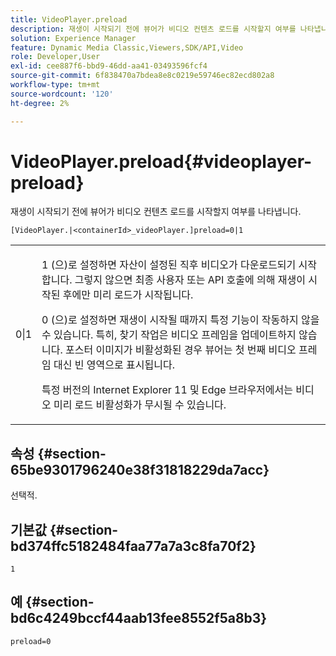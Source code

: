 ```yaml
---
title: VideoPlayer.preload
description: 재생이 시작되기 전에 뷰어가 비디오 컨텐츠 로드를 시작할지 여부를 나타냅니다.
solution: Experience Manager
feature: Dynamic Media Classic,Viewers,SDK/API,Video
role: Developer,User
exl-id: cee887f6-bbd9-46dd-aa41-03493596fcf4
source-git-commit: 6f838470a7bdea8e8c0219e59746ec82ecd802a8
workflow-type: tm+mt
source-wordcount: '120'
ht-degree: 2%

---
```


# VideoPlayer.preload{#videoplayer-preload}

재생이 시작되기 전에 뷰어가 비디오 컨텐츠 로드를 시작할지 여부를 나타냅니다.

`[VideoPlayer.|<containerId>_videoPlayer.]preload=0|1`

<table id="table_AE7AAFA9B4374E31B51D06511EB96401"> 
 <tbody> 
  <tr> 
   <td colname="col1"> <p> <span class="codeph"> 0|1 </span> </p> </td> 
   <td colname="col2"> <p> <span class="codeph"> 1 </span>(으)로 설정하면 자산이 설정된 직후 비디오가 다운로드되기 시작합니다. 그렇지 않으면 최종 사용자 또는 API 호출에 의해 재생이 시작된 후에만 미리 로드가 시작됩니다. </p> <p><span class="codeph"> 0 </span>(으)로 설정하면 재생이 시작될 때까지 특정 기능이 작동하지 않을 수 있습니다. 특히, 찾기 작업은 비디오 프레임을 업데이트하지 않습니다. 포스터 이미지가 비활성화된 경우 뷰어는 첫 번째 비디오 프레임 대신 빈 영역으로 표시됩니다. </p> <p>특정 버전의 Internet Explorer 11 및 Edge 브라우저에서는 비디오 미리 로드 비활성화가 무시될 수 있습니다. </p> </td> 
  </tr> 
 </tbody> 
</table>

## 속성 {#section-65be9301796240e38f31818229da7acc}

선택적.

## 기본값 {#section-bd374ffc5182484faa77a7a3c8fa70f2}

`1`

## 예 {#section-bd6c4249bccf44aab13fee8552f5a8b3}

`preload=0`
